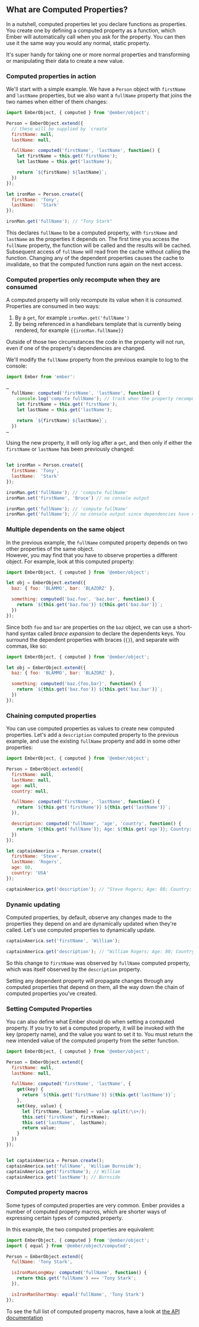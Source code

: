 ## What are Computed Properties?

In a nutshell, computed properties let you declare functions as properties.
You create one by defining a computed property as a function, which Ember will automatically call when you ask for the property.
You can then use it the same way you would any normal, static property.

It's super handy for taking one or more normal properties and transforming or manipulating their data to create a new value.

### Computed properties in action

We'll start with a simple example.
We have a `Person` object with `firstName` and `lastName` properties, but we also want a `fullName` property that joins the two names when either of them changes:

```javascript
import EmberObject, { computed } from '@ember/object';

Person = EmberObject.extend({
  // these will be supplied by `create`
  firstName: null,
  lastName: null,

  fullName: computed('firstName', 'lastName', function() {
    let firstName = this.get('firstName');
    let lastName = this.get('lastName');

    return `${firstName} ${lastName}`;
  })
});

let ironMan = Person.create({
  firstName: 'Tony',
  lastName:  'Stark'
});

ironMan.get('fullName'); // "Tony Stark"
```

This declares `fullName` to be a computed property, with `firstName` and `lastName` as the properties it depends on.
The first time you access the `fullName` property, the function will be called and the results will be cached.
Subsequent access of `fullName` will read from the cache without calling the function.
Changing any of the dependent properties causes the cache to invalidate, so that the computed function runs again on the next access.

### Computed properties only recompute when they are consumed

A computed property will only recompute its value when it is _consumed._ Properties are consumed in two ways:

1. By a `get`, for example `ironMan.get('fullName')`
2. By being referenced in a handlebars template that is currently being rendered, for example `{{ironMan.fullName}}`

Outside of those two circumstances the code in the property will not run, even if one of the property's dependencies are changed.

We'll modify the `fullName` property from the previous example to log to the console:

```javascript
import Ember from 'ember':

…
  fullName: computed('firstName', 'lastName', function() {
    console.log('compute fullName'); // track when the property recomputes
    let firstName = this.get('firstName');
    let lastName = this.get('lastName');

    return `${firstName} ${lastName}`;
  })
…
```

Using the new property, it will only log after a `get`, and then only if either the `firstName` or `lastName` has been previously changed:

```javascript

let ironMan = Person.create({
  firstName: 'Tony',
  lastName:  'Stark'
});

ironMan.get('fullName'); // 'compute fullName'
ironMan.set('firstName', 'Bruce') // no console output

ironMan.get('fullName'); // 'compute fullName'
ironMan.get('fullName'); // no console output since dependencies have not changed
```


### Multiple dependents on the same object

In the previous example, the `fullName` computed property depends on two other properties of the same object.  
However, you may find that you have to observe properties a different object.
For example, look at this computed property:

```javascript
import EmberObject, { computed } from '@ember/object';

let obj = EmberObject.extend({
  baz: { foo: 'BLAMMO', bar: 'BLAZORZ' },

  something: computed('baz.foo', 'baz.bar', function() {
    return `${this.get('baz.foo')} ${this.get('baz.bar')}`;
  })
});
```

Since both `foo` and `bar` are properties on the `baz` object, we can use a short-hand syntax called _brace expansion_ to declare the dependents keys.
You surround the dependent properties with braces (`{}`), and separate with commas, like so:

```javascript
import EmberObject, { computed } from '@ember/object';

let obj = EmberObject.extend({
  baz: { foo: 'BLAMMO', bar: 'BLAZORZ' },

  something: computed('baz.{foo,bar}', function() {
    return `${this.get('baz.foo')} ${this.get('baz.bar')}`;
  })
});
```

### Chaining computed properties

You can use computed properties as values to create new computed properties.
Let's add a `description` computed property to the previous example,
and use the existing `fullName` property and add in some other properties:

```javascript
import EmberObject, { computed } from '@ember/object';

Person = EmberObject.extend({
  firstName: null,
  lastName: null,
  age: null,
  country: null,

  fullName: computed('firstName', 'lastName', function() {
    return `${this.get('firstName')} ${this.get('lastName')}`;
  }),

  description: computed('fullName', 'age', 'country', function() {
    return `${this.get('fullName')}; Age: ${this.get('age')}; Country: ${this.get('country')}`;
  })
});

let captainAmerica = Person.create({
  firstName: 'Steve',
  lastName: 'Rogers',
  age: 80,
  country: 'USA'
});

captainAmerica.get('description'); // "Steve Rogers; Age: 80; Country: USA"
```

### Dynamic updating

Computed properties, by default, observe any changes made to the properties they depend on and are dynamically updated when they're called.
Let's use computed properties to dynamically update.

```javascript
captainAmerica.set('firstName', 'William');

captainAmerica.get('description'); // "William Rogers; Age: 80; Country: USA"
```

So this change to `firstName` was observed by `fullName` computed property, which was itself observed by the `description` property.

Setting any dependent property will propagate changes through any computed properties that depend on them, all the way down the chain of computed properties you've created.

### Setting Computed Properties

You can also define what Ember should do when setting a computed property.
If you try to set a computed property, it will be invoked with the key (property name), and the value you want to set it to.
You must return the new intended value of the computed property from the setter function.

```javascript
import EmberObject, { computed } from '@ember/object';

Person = EmberObject.extend({
  firstName: null,
  lastName: null,

  fullName: computed('firstName', 'lastName', {
    get(key) {
      return `${this.get('firstName')} ${this.get('lastName')}`;
    },
    set(key, value) {
      let [firstName, lastName] = value.split(/\s+/);
      this.set('firstName', firstName);
      this.set('lastName',  lastName);
      return value;
    }
  })
});


let captainAmerica = Person.create();
captainAmerica.set('fullName', 'William Burnside');
captainAmerica.get('firstName'); // William
captainAmerica.get('lastName'); // Burnside
```

### Computed property macros

Some types of computed properties are very common.
Ember provides a number of computed property macros, which are shorter ways of expressing certain types of computed property.

In this example, the two computed properties are equivalent:

```javascript
import EmberObject, { computed } from '@ember/object';
import { equal } from '@ember/object/computed';

Person = EmberObject.extend({
  fullName: 'Tony Stark',

  isIronManLongWay: computed('fullName', function() {
    return this.get('fullName') === 'Tony Stark';
  }),

  isIronManShortWay: equal('fullName', 'Tony Stark')
});
```

To see the full list of computed property macros, have a look at
[the API documentation](https://www.emberjs.com/api/ember/release/modules/@ember%2Fobject)
